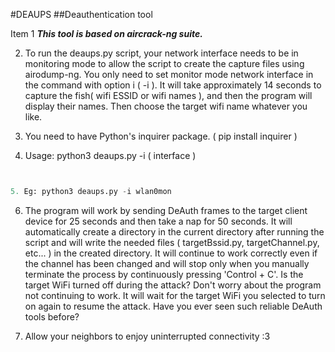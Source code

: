 #DEAUPS ##Deauthentication tool

Item 1 ***This tool is based on aircrack-ng suite.***

2. To run the deaups.py script, your network interface needs to be in monitoring mode to allow the script to create the capture files using airodump-ng. You only need to set monitor mode network interface in the command with option i ( -i ). It will take approximately 14 seconds to capture the fish( wifi ESSID or wifi names ), and then the program will display their names. Then choose the target wifi name whatever you like.

3. You need to have Python's inquirer package. ( pip install inquirer )



4. Usage: python3 deaups.py -i ( interface )


```python


5. Eg: python3 deaups.py -i wlan0mon


```

6. The program will work by sending DeAuth frames to the target client device for 25 seconds and then take a nap for 50 seconds. It will automatically create a directory in the current directory after running the script and will write the needed files ( targetBssid.py, targetChannel.py, etc... ) in the created directory. It will continue to work correctly even if the channel has been changed and will stop only when you manually terminate the process by continuously pressing 'Control + C'. Is the target WiFi turned off during the attack? Don't worry about the program not continuing to work. It will wait for the target WiFi you selected to turn on again to resume the attack. Have you ever seen such reliable DeAuth tools before?


7. Allow your neighbors to enjoy uninterrupted connectivity :3

